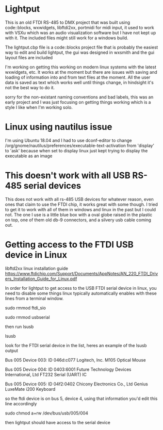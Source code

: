 # Lightput

This is an old FTDI RS-485 to DMX project that was built using code::blocks, wxwidgets, libftdi2xx, portmidi for midi input, it used to work with VSXu which was an audio visualization software but I have not kept up with it.  The included files might still work for a windows build.

The lightput.cbp file is a code::blocks project file that is probably the easiest way to edit and build lightput, the gui was designed in wxsmith and the gui layout files are included

I'm working on getting this working on modern linux systems with the latest wxwidgets, etc.  It works at the moment but there are issues with saving and loading of information into and from text files at the moment.  All the user data is saved as text which works well until things change, in hindsight it's not the best way to do it.

sorry for the non-existant naming conventions and bad labels, this was an early project and I was just focusing on getting things working which is a style I like when I'm working solo.


# Linux using nautilus issue

I'm using Ubuntu 18.04 and I had to use dconf-editor to change /org/gnome/nautilus/preferences/executable-text-activation from 'display' to 'ask' because when set to display linux just kept trying to display the executable as an image

# This doesn't work with all USB RS-485 serial devices

This does not work with all rs-485 USB devices for whatever reason, even ones that claim to use the FTDI chip, it works great with some though.  I tried to get it to work with all of them in windows and linux in the past but I could not.  The one I use is a little blue box with a oval globe raised in the plastic on top, one of them old db-9 connectors, and a silvery usb cable coming out. 


# Getting access to the FTDI USB device in Linux

libftd2xx linux installation guide
https://www.ftdichip.com/Support/Documents/AppNotes/AN_220_FTDI_Drivers_Installation_Guide_for_Linux.pdf

In order for lightput to get access to the USB FTDI serial device in linux, you need to disable some things linux typically automatically enables with these lines from a terminal window.


sudo rmmod ftdi_sio

sudo rmmod usbserial


then run lsusb


lsusb


look for the FTDI serial device in the list, heres an example of the lsusb output

Bus 005 Device 003: ID 046d:c077 Logitech, Inc. M105 Optical Mouse

Bus 005 Device 004: ID 0403:6001 Future Technology Devices International, Ltd FT232 Serial (UART) IC

Bus 005 Device 005: ID 04f2:0402 Chicony Electronics Co., Ltd Genius LuxeMate i200 Keyboard


so the ftdi device is on bus 5, device 4, using that information you'd edit this line accordingly


sudo chmod a+rw /dev/bus/usb/005/004


then lightput should have access to the serial device








